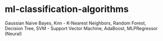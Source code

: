 # ml-classification-algorithms
Gaussian Naive Bayes, Knn - K-Nearest Neighbors, Random Forest, Decision Tree, SVM - Support Vector Machine, AdaBoost, MLPRegressor (Neural)
